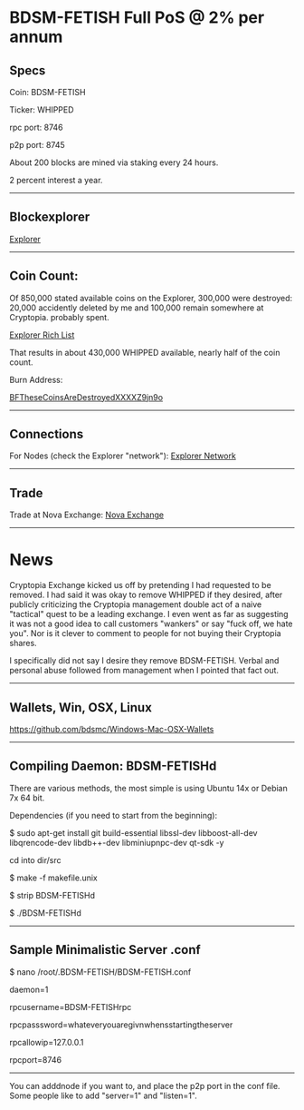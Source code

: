
BDSM-FETISH Full PoS @ 2% per annum
===================

Specs
-----

Coin: BDSM-FETISH

Ticker: WHIPPED

rpc port: 8746

p2p port: 8745

About 200 blocks are mined via staking every 24 hours.

2 percent interest a year.


------

Blockexplorer
------

[Explorer](http:/explorer.bdsm-fetish.net:3001/)


------

Coin Count:
------

Of 850,000 stated available coins on the Explorer, 300,000 were destroyed:  20,000 accidently deleted by me and 100,000 remain somewhere at Cryptopia. probably spent.

[Explorer Rich List](http://explorer.bdsm-fetish.net:3001/richlist)

That results in about 430,000 WHIPPED available, nearly half of the coin count. 

Burn Address: 

[BFTheseCoinsAreDestroyedXXXXZ9jn9o](http://explorer.bdsm-fetish.net:3001/address/BFTheseCoinsAreDestroyedXXXXZ9jn9o)


------


Connections
------------- 


For Nodes (check the Explorer "network"): [Explorer Network](http://explorer.bdsm-fetish.net:3001/network)

-------------


Trade
------------- 


Trade at Nova Exchange: [Nova Exchange](https://novaexchange.com/market/BTC_WHIPD/)


-------------


News
===================

Cryptopia Exchange kicked us off by pretending I had requested to be removed. I had said it was okay to remove WHIPPED if they desired, after publicly criticizing the Cryptopia management double act of a naive "tactical" quest to be a leading exchange. I even went as far as suggesting it was not a good idea to call customers "wankers" or say "fuck off, we hate you". Nor is it clever to comment to people for not buying their Cryptopia shares.

I specifically did not say I desire they remove BDSM-FETISH. Verbal and personal abuse followed from management when I pointed that fact out.


------------


Wallets, Win, OSX, Linux
------------

https://github.com/bdsmc/Windows-Mac-OSX-Wallets


-------------


Compiling Daemon: BDSM-FETISHd
------------

There are various methods, the most simple is using Ubuntu 14x or Debian 7x 64 bit.

Dependencies (if you need to start from the beginning):

$ sudo apt-get install git build-essential libssl-dev libboost-all-dev libqrencode-dev libdb++-dev libminiupnpc-dev qt-sdk -y

cd into dir/src

$ make -f makefile.unix

$ strip BDSM-FETISHd

$ ./BDSM-FETISHd

---------

Sample Minimalistic Server .conf
------------

$ nano /root/.BDSM-FETISH/BDSM-FETISH.conf


daemon=1

rpcusername=BDSM-FETISHrpc

rpcpasssword=whateveryouaregivnwhensstartingtheserver

rpcallowip=127.0.0.1

rpcport=8746


------

You can adddnode if you want to, and place the p2p port in the conf file. Some people like to add "server=1" and "listen=1".

